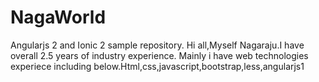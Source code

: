 # NagaWorld
Angularjs 2 and Ionic 2 sample repository.
Hi all,Myself Nagaraju.I have overall 2.5 years of industry experience.
Mainly i have web technologies experiece including below.Html,css,javascript,bootstrap,less,angularjs1

